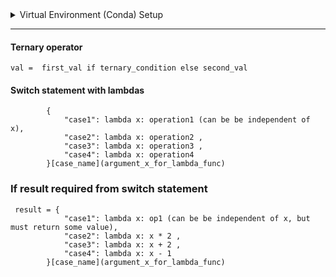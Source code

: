 <details>
    <summary>Virtual Environment (Conda) Setup</summary>
    
    # Creating the virtual environment with conda
    conda create --prefix=venv python

    # Activating environment
    conda activate ./venv 
    source activate /Users/..../venv

    # Deactivating environment
    conda deactivate
</details>

---
#### Ternary operator
```
val =  first_val if ternary_condition else second_val
```
#### Switch statement with lambdas
```
        {
            "case1": lambda x: operation1 (can be be independent of x),
            "case2": lambda x: operation2 ,
            "case3": lambda x: operation3 ,
            "case4": lambda x: operation4
        }[case_name](argument_x_for_lambda_func)
 ```
 ### If result required from switch statement
```
 result = {
            "case1": lambda x: op1 (can be be independent of x, but must return some value),
            "case2": lambda x: x * 2 ,
            "case3": lambda x: x + 2 ,
            "case4": lambda x: x - 1
        }[case_name](argument_x_for_lambda_func)
```